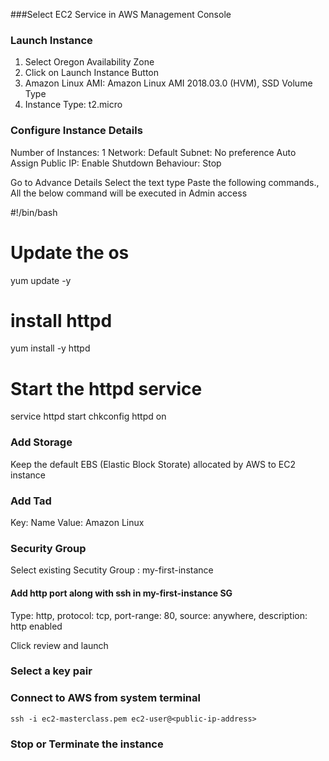 	

     
###Select EC2 Service in AWS Management Console

### Launch Instance
1. Select Oregon Availability Zone
2. Click on Launch Instance Button
3. Amazon Linux AMI: Amazon Linux AMI 2018.03.0 (HVM), SSD Volume Type
4. Instance Type: t2.micro 

### Configure Instance Details
Number of Instances: 1
Network: Default
Subnet: No preference
Auto Assign Public IP: Enable
Shutdown Behaviour: Stop

Go to Advance Details
Select the text type
Paste the following commands., All the below command will be executed in Admin access
  
 #!/bin/bash
 # Update the os
  yum update -y

 # install httpd
 yum install -y httpd

 # Start the httpd service
 service httpd start
 chkconfig httpd on


### Add Storage
Keep the default EBS (Elastic Block Storate) allocated by AWS to EC2 instance

### Add Tad
Key: Name
Value: Amazon Linux

### Security Group
Select existing Secutity Group : my-first-instance

#### Add http port along with ssh in my-first-instance SG

Type: http, protocol: tcp, port-range: 80, source: anywhere, description: http enabled

Click review and launch

### Select a key pair


### Connect to AWS from system terminal

	ssh -i ec2-masterclass.pem ec2-user@<public-ip-address>


### Stop or Terminate the instance







